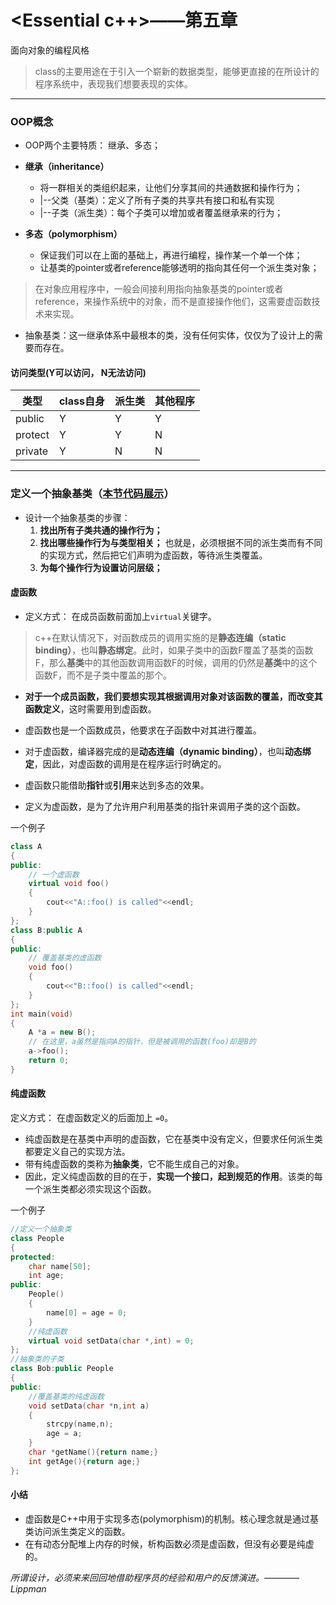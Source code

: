 # <Essential c++>——第五章
面向对象的编程风格

> class的主要用途在于引入一个崭新的数据类型，能够更直接的在所设计的程序系统中，表现我们想要表现的实体。

---

### OOP概念

- OOP两个主要特质： 继承、多态；

- **继承（inheritance）**
    - 将一群相关的类组织起来，让他们分享其间的共通数据和操作行为；
    - |--父类（基类）：定义了所有子类的共享共有接口和私有实现
    - |--子类（派生类）：每个子类可以增加或者覆盖继承来的行为；

- **多态（polymorphism）**
    - 保证我们可以在上面的基础上，再进行编程，操作某一个单一个体；
    - 让基类的pointer或者reference能够透明的指向其任何一个派生类对象；

> 在对象应用程序中，一般会间接利用指向抽象基类的pointer或者reference，来操作系统中的对象，而不是直接操作他们，这需要虚函数技术来实现。

- 抽象基类：这一继承体系中最根本的类，没有任何实体，仅仅为了设计上的需要而存在。

#### 访问类型(Y可以访问， N无法访问)
|类型 | class自身| 派生类 | 其他程序 |
|-----| -------- | ------ | -------- |
|public| Y | Y | Y |
|protect| Y | Y | N |
|private| Y | N | N |

---
### 定义一个抽象基类（[本节代码展示](../code/abstractClass/)）

- 设计一个抽象基类的步骤：
    1. **找出所有子类共通的操作行为；**
    2. **找出哪些操作行为与类型相关；** 也就是，必须根据不同的派生类而有不同的实现方式，然后把它们声明为虚函数，等待派生类覆盖。
    3. **为每个操作行为设置访问层级；**


#### 虚函数
- 定义方式： 在成员函数前面加上`virtual`关键字。

> c++在默认情况下，对函数成员的调用实施的是**静态连编（static binding）**，也叫**静态绑定**。此时，如果子类中的函数F覆盖了基类的函数F，那么**基类**中的其他函数调用函数F的时候，调用的仍然是**基类**中的这个函数F，而不是子类中覆盖的那个。

- **对于一个成员函数，我们要想实现其根据调用对象对该函数的覆盖，而改变其函数定义**，这时需要用到虚函数。

- 虚函数也是一个函数成员，他要求在子函数中对其进行覆盖。
- 对于虚函数，编译器完成的是**动态连编（dynamic binding）**，也叫**动态绑定**，因此，对虚函数的调用是在程序运行时确定的。
- 虚函数只能借助**指针**或**引用**来达到多态的效果。
- 定义为虚函数，是为了允许用户利用基类的指针来调用子类的这个函数。


一个例子
```c++
class A
{
public:
    // 一个虚函数
    virtual void foo()
    {
        cout<<"A::foo() is called"<<endl;
    }
};
class B:public A
{
public:
    // 覆盖基类的虚函数
    void foo()
    {
        cout<<"B::foo() is called"<<endl;
    }
};
int main(void)
{
    A *a = new B();
    // 在这里，a虽然是指向A的指针，但是被调用的函数(foo)却是B的
    a->foo();
    return 0;
}
```

#### 纯虚函数
定义方式： 在虚函数定义的后面加上 `=0`。

- 纯虚函数是在基类中声明的虚函数，它在基类中没有定义，但要求任何派生类都要定义自己的实现方法。
- 带有纯虚函数的类称为**抽象类**，它不能生成自己的对象。
- 因此，定义纯虚函数的目的在于，**实现一个接口，起到规范的作用**。该类的每一个派生类都必须实现这个函数。

一个例子
```c++
//定义一个抽象类
class People
{
protected:
    char name[50];
    int age;
public:
    People()
    {
        name[0] = age = 0;
    }
    //纯虚函数
    virtual void setData(char *,int) = 0;
};
//抽象类的子类
class Bob:public People
{
public:
    //覆盖基类的纯虚函数
    void setData(char *n,int a)
    {
        strcpy(name,n);
        age = a;
    }
    char *getName(){return name;}
    int getAge(){return age;}
};
```


#### 小结
- 虚函数是C++中用于实现多态(polymorphism)的机制。核心理念就是通过基类访问派生类定义的函数。
- 在有动态分配堆上内存的时候，析构函数必须是虚函数，但没有必要是纯虚的。

*所谓设计，必须来来回回地借助程序员的经验和用户的反馈演进。————Lippman*


